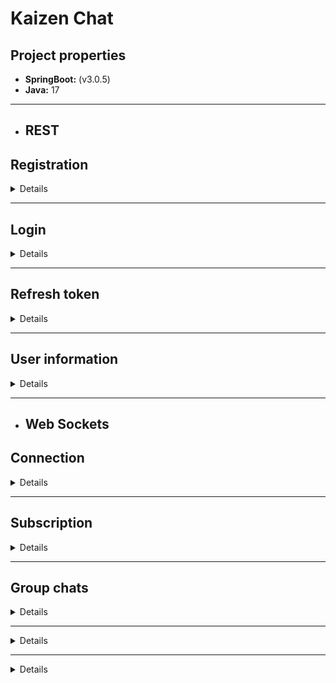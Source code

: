 # Kaizen Chat
## Project properties

- **SpringBoot:** (v3.0.5)
- **Java:** 17

---

- ## REST

## Registration

<details>

**Path:** `http://localhost:8080/auth/register`

**Method:** POST

**Format:** JSON

**Body:**

```json
{
  "phoneNumber":"...",
  "nickname":"...",
  "userPhoto":"...",
  "password":"..."
}
```

**Responses:**

- 200:

```json
{
  "accessToken": "...",
  "accessTokenExpiration": "2023-04-14T23:40:02+03:00",
  "refreshTokenExpiration": "2023-05-14T23:10:02+03:00",
  "refreshToken": "..."
}
```

- 403:

```json
{
  "message": "invalid request"
}
```

</details>

---

## Login

<details>

**Path:** `http://localhost:8080/auth/login`

**Method:** POST

**Format:** JSON

**Body:**

```json
{
  "phoneNumber": "...",
  "password": "..."
}
```

**Responses:**

- 200:

```json
{
  "isRegistered": "true",
  "accessToken": "...",
  "accessTokenExpiration": "2023-04-14T23:40:02+03:00",
  "refreshTokenExpiration": "2023-05-14T23:10:02+03:00",
  "refreshToken": "..."
}
```

- 403:

```json
{
  "isRegistered": "false"
}
```

</details>

---

## Refresh token

<details>

**Path:** `http://localhost:8080/auth/refresh`

**Method:** POST

**Format:** JSON

**Body:**

```json
{
  "oldRefreshToken": "..."
}
```

**Responses:**

- 200:

```json
{
  "accessToken": "...",
  "accessTokenExpiration": "2023-04-14T23:40:02+03:00",
  "refreshTokenExpiration": "2023-05-14T23:10:02+03:00",
  "refreshToken": "..."
}
```

- 403:

```json
{
  "message": "wrong refresh token"
}
```

</details>

---

## User information

<details>

**Path:** `http://localhost:8080/user/id/{id}`

**Method:** GET

**Responses:**

- 200:

```json
{
  "user": {
    "id": 3,
    "phoneNumber": "...",
    "nickname": "...",
    "avatar": "...",
    "bio": null,
    "registration": "2023-04-21T21:23:54.455804+03:00"
  }
}
```

- 404:

```json
{
  "user": {
    "id": null,
    "phoneNumber": null,
    "nickname": null,
    "avatar": null,
    "bio": null,
    "registration": null
  }
}
```
<br/>

**Path:** `http://localhost:8080/user/phone/{phoneNumber}`

**Method:** GET

**Responses:**

- 200:

```json
{
  "user": {
    "id": 3,
    "phoneNumber": "...",
    "nickname": "...",
    "avatar": "...",
    "bio": null,
    "registration": "2023-04-21T21:23:54.455804+03:00"
  }
}
```

- 404:

```json
{
  "user": {
    "id": null,
    "phoneNumber": null,
    "nickname": null,
    "avatar": null,
    "bio": null,
    "registration": null
  }
}
```
<br/>

**Path:** `http://localhost:8080/user/update`

**Method:** POST

**Format:** JSON

**Body:**

```json
{
  "id":1,
  "nickname":"...",
  "bio":"..."
}
```

**Responses:**

- 200:

```json
{
  "message": "user updated"
}
```

- 403:

```json
{
  "message": "wrong id"
}
```

<br/>

**Path:** `http://localhost:8080/user/upload-avatar`

**Method:** POST

**Format:** form-data

**Body:**

```
key: "avatar"
value: image (jpeg, jpg, png, up to 3 megabytes)
```

**Responses:**

- 200:

```json
{
    "message": "updated"
}
```

- 400:

```json
{
    "message": "file is not present"
}
```

```json
{
    "message": "file size is greater than 3MB"
}
```

```json
{
    "message": "uploaded file is not an image"
}
```

- 403:

```json
{
    "message": "user is not defined"
}
```

<br/>

**Path:** `http://localhost:8080/user/{userId}/download-avatar`

**Method:** GET

**Format:** form-data

**Body:**

```
key: "avatar"
value: image (jpeg, jpg, png, up to 3 megabytes)
```

**Responses:**

- 200:

```
[image]
```

- 404

</details>

---

- ## Web Sockets

## Connection

<details>

**Path:** `http://localhost:8080/ws-open`

**Description:** this end-point establishes real-time connection between client and server. For that purpose client must use SockJS and StompJS client.

When Stomp client is created over web-socket he has to connect to the server with such header:
`Authorization: bearer (jwt)`. When successfully connected (via switching protocols) to the server, client can subscribe on channels and send messages as he needs.

</details>

---

## Subscription

<details>

**Path:** `/chatroom/{chat-id}`

**WS Client:** StompJS

**Description:** this end-point is used to subscribe only on group chats.

</details>

---

## Group chats

<details>

**Path:** `/app/join`

**WS Client:** StompJS

**Body format:** JSON

**Headers:** `Authorization: bearer (jwt)`

**Body:**

```json
{
  "chatId": 1,
  "privacyMode": true,
  "password": "password, if privacy mode is true"
}
```

**Responses:**

- Status: `MESSAGE`

```json
{
  "action": "JOIN",
  "body": "bie3 joined to the chat",
  "chatId": 4,
  "senderId": 2,
  "senderNickname": "bie3",
  "timeStamp": "2023-04-25T10:36:34.2459185+03:00"
}
```

</details>

---

<details>

**Path:** `/app/quit/{chat-id}`

**WS Client:** StompJS

**Headers:** `Authorization: bearer (jwt)`


**Responses:**

- Status: `MESSAGE`

```json
{
  "action": "QUIT",
  "body": "bie3 left the chat",
  "chatId": 4,
  "senderId": 2,
  "senderNickname": "bie3",
  "timeStamp": "2023-04-25T10:36:34.2459185+03:00"
}
```

</details>

---

<details>

**Path:** `/app/send`

**WS Client:** StompJS

**Body format:** JSON

**Headers:** `Authorization: bearer (jwt)`

**Body:**

```json
{
  "chatId": 4,
  "body": "hello world"
}
```

**Responses:**

- Status: `MESSAGE`

```json
{
  "action": "SEND",
  "body": "hello world",
  "chatId": 4,
  "senderId": 2,
  "senderNickname": "bie3",
  "timeStamp": "2023-04-25T10:42:09.4639461+03:00"
}
```

</details>
